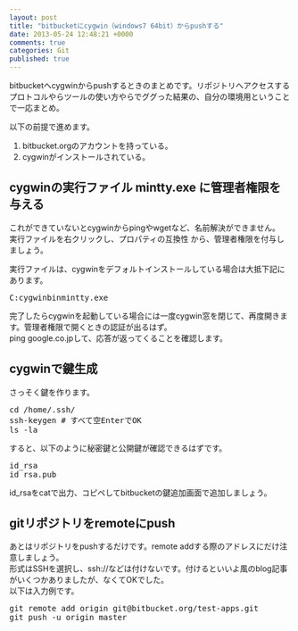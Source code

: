 ```yaml
---
layout: post
title: "bitbucketにcygwin（windows7 64bit）からpushする"
date: 2013-05-24 12:48:21 +0000
comments: true
categories: Git
published: true
---
```


bitbucketへcygwinからpushするときのまとめです。リポジトリへアクセスするプロトコルやらツールの使い方やらでググった結果の、自分の環境用ということで一応まとめ。

以下の前提で進めます。

1. bitbucket.orgのアカウントを持っている。  
2. cygwinがインストールされている。

<!--more-->

## cygwinの実行ファイル mintty.exe に管理者権限を与える

これができていないとcygwinからpingやwgetなど、名前解決ができません。  
実行ファイルを右クリックし、プロパティの互換性 から、管理者権限を付与しましょう。

実行ファイルは、cygwinをデフォルトインストールしている場合は大抵下記にあります。

<pre lang="sh">C:cygwinbinmintty.exe</pre>

完了したらcygwinを起動している場合には一度cygwin窓を閉じて、再度開きます。管理者権限で開くときの認証が出るはず。  
ping google.co.jpして、応答が返ってくることを確認します。

## cygwinで鍵生成

さっそく鍵を作ります。

<pre lang="sh">cd /home/.ssh/
ssh-keygen # すべて空EnterでOK
ls -la</pre>

すると、以下のように秘密鍵と公開鍵が確認できるはずです。

<pre lang="sh">id_rsa
id_rsa.pub</pre>

id_rsaをcatで出力、コピペしてbitbucketの鍵追加画面で追加しましょう。

## gitリポジトリをremoteにpush

あとはリポジトリをpushするだけです。remote addする際のアドレスにだけ注意しましょう。  
形式はSSHを選択し、ssh://などは付けないです。付けるといいよ風のblog記事がいくつかありましたが、なくてOKでした。  
以下は入力例です。

<pre lang="sh">git remote add origin git@bitbucket.org/test-apps.git
git push -u origin master</pre>
